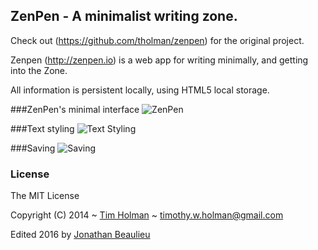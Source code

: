 ## ZenPen - A minimalist writing zone.
Check out (https://github.com/tholman/zenpen) for the original project.

Zenpen (http://zenpen.io) is a web app for writing minimally, and getting into the Zone.

All information is persistent locally, using HTML5 local storage.

###ZenPen's minimal interface
![ZenPen](https://i.imgur.com/uP8Ensx.png)

###Text styling
![Text Styling](https://i.imgur.com/J8T88O7.png)

###Saving
![Saving](https://i.imgur.com/TkXX4aI.png)

### License

The MIT License

Copyright (C) 2014 ~ [Tim Holman](http://tholman.com) ~ timothy.w.holman@gmail.com

Edited 2016 by [Jonathan Beaulieu](https://derpferd.net)
